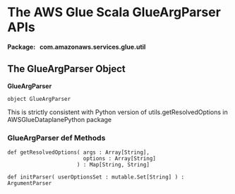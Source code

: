 # The AWS Glue Scala GlueArgParser APIs<a name="glue-etl-scala-apis-glue-util-glueargparser"></a>

**Package:   com\.amazonaws\.services\.glue\.util**

## The GlueArgParser Object<a name="glue-etl-scala-apis-glue-util-glueargparser-object"></a>

 **GlueArgParser**

```
object GlueArgParser
```

This is strictly consistent with Python version of utils\.getResolvedOptions in AWSGlueDataplanePython package

### GlueArgParser def Methods<a name="glue-etl-scala-apis-glue-util-glueargparser-object-defs"></a>

```
def getResolvedOptions( args : Array[String],
                        options : Array[String]
                      ) : Map[String, String]
```

```
def initParser( userOptionsSet : mutable.Set[String] ) : ArgumentParser 
```